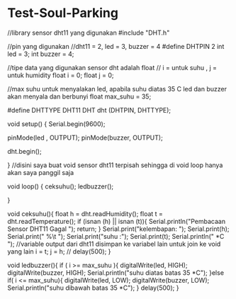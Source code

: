 # Test-Soul-Parking


//library sensor dht11 yang digunakan
#include "DHT.h"

//pin yang digunakan
//dht11 = 2, led = 3, buzzer = 4
#define DHTPIN 2
int led = 3;
int buzzer = 4;

//tipe data yang digunakan sensor dht adalah float
// i = untuk suhu , j = untuk humidity
float i = 0;
float j = 0;

//max suhu untuk menyalakan led, apabila suhu diatas 35 C led dan buzzer akan menyala dan berbunyi
float max_suhu = 35;


#define DHTTYPE DHT11
DHT dht (DHTPIN, DHTTYPE);

void setup() {
  Serial.begin(9600);
  
  pinMode(led , OUTPUT);
  pinMode(buzzer, OUTPUT);
  
  dht.begin();
  

}
//disini saya buat void sensor dht11 terpisah sehingga di void loop hanya akan saya panggil saja

void loop() {
  ceksuhu();
  ledbuzzer();

}

void ceksuhu(){
  float h = dht.readHumidity();
  float t = dht.readTemperature();
  if (isnan (h) || isnan (t)){
    Serial.println("Pembacaan Sensor DHT11 Gagal ");
    return;
  }
  Serial.print("kelembapan:  ");
  Serial.print(h);
  Serial.print(" %\t ");
  Serial.print("suhu :");
  Serial.print(t);
  Serial.println(" *C ");
  //variable output dari dht11 disimpan ke variabel lain untuk join ke void yang lain
  i = t;
  j = h;
  //
  delay(500);
}

void ledbuzzer(){
  if ( i >= max_suhu ){
    digitalWrite(led, HIGH);
    digitalWrite(buzzer, HIGH);
    Serial.println("suhu diatas batas 35 *C");
  }else if( i <= max_suhu){
    digitalWrite(led, LOW);
    digitalWrite(buzzer, LOW);
    Serial.println("suhu dibawah batas 35 *C");
  }
  delay(500);
}
